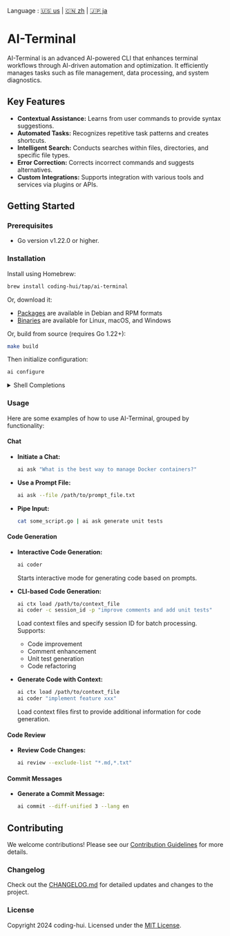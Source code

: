 Language : [🇺🇸 us](./README.md) | [🇨🇳 zh](./README_zh.md) | [🇯🇵 ja](./README_ja.md)

# AI-Terminal

AI-Terminal is an advanced AI-powered CLI that enhances terminal workflows through AI-driven automation and
optimization. It efficiently manages tasks such as file management, data processing, and system diagnostics.

## Key Features

- **Contextual Assistance:** Learns from user commands to provide syntax suggestions.
- **Automated Tasks:** Recognizes repetitive task patterns and creates shortcuts.
- **Intelligent Search:** Conducts searches within files, directories, and specific file types.
- **Error Correction:** Corrects incorrect commands and suggests alternatives.
- **Custom Integrations:** Supports integration with various tools and services via plugins or APIs.

## Getting Started

### Prerequisites

- Go version v1.22.0 or higher.

### Installation

Install using Homebrew:

```bash
brew install coding-hui/tap/ai-terminal
```

Or, download it:

- [Packages][releases] are available in Debian and RPM formats
- [Binaries][releases] are available for Linux, macOS, and Windows

[releases]: https://github.com/coding-hui/ai-terminal/releases

Or, build from source (requires Go 1.22+):

```sh
make build
```

Then initialize configuration:
```sh
ai configure
```

<details>
<summary>Shell Completions</summary>

All packages and archives come with pre-generated completion files for Bash,
ZSH, Fish, and PowerShell.

If you built it from source, you can generate them with:

```bash
ai completion bash -h
ai completion zsh -h
ai completion fish -h
ai completion powershell -h
```

If you use a package (like Homebrew, Debs, etc), the completions should be set
up automatically, given your shell is configured properly.

</details>

### Usage

Here are some examples of how to use AI-Terminal, grouped by functionality:

#### Chat

- **Initiate a Chat:**
  ```sh
  ai ask "What is the best way to manage Docker containers?"
  ```

- **Use a Prompt File:**
  ```sh
  ai ask --file /path/to/prompt_file.txt
  ```

- **Pipe Input:**
  ```sh
  cat some_script.go | ai ask generate unit tests
  ```

#### Code Generation

- **Interactive Code Generation:**
  ```sh
  ai coder
  ```
  Starts interactive mode for generating code based on prompts.

- **CLI-based Code Generation:**
  ```sh
  ai ctx load /path/to/context_file
  ai coder -c session_id -p "improve comments and add unit tests"
  ```
  Load context files and specify session ID for batch processing. Supports:
  - Code improvement
  - Comment enhancement
  - Unit test generation
  - Code refactoring

- **Generate Code with Context:**
  ```sh
  ai ctx load /path/to/context_file
  ai coder "implement feature xxx"
  ```
  Load context files first to provide additional information for code generation.

#### Code Review

- **Review Code Changes:**
  ```sh
  ai review --exclude-list "*.md,*.txt"
  ```

#### Commit Messages

- **Generate a Commit Message:**
  ```sh
  ai commit --diff-unified 3 --lang en
  ```

## Contributing

We welcome contributions! Please see our [Contribution Guidelines](CONTRIBUTING.md) for more details.

### Changelog

Check out the [CHANGELOG.md](CHANGELOG.md) for detailed updates and changes to the project.

### License

Copyright 2024 coding-hui. Licensed under the [MIT License](LICENSE).

